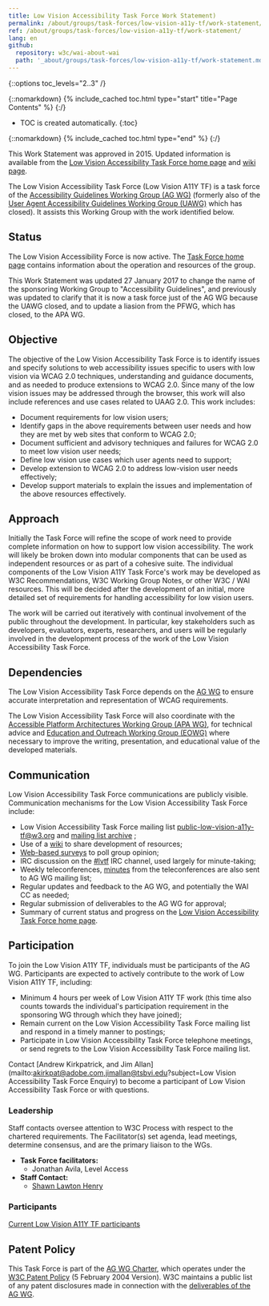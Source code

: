 ```yaml
---
title: Low Vision Accessibility Task Force Work Statement)
permalink: /about/groups/task-forces/low-vision-a11y-tf/work-statement/
ref: /about/groups/task-forces/low-vision-a11y-tf/work-statement/
lang: en
github:
  repository: w3c/wai-about-wai
  path: '_about/groups/task-forces/low-vision-a11y-tf/work-statement.md'
---
```


{::options toc_levels="2..3" /}

{::nomarkdown}
{% include_cached toc.html type="start" title="Page Contents" %}
{:/}

-   TOC is created automatically.
{:toc}

{::nomarkdown}
{% include_cached toc.html type="end" %}
{:/}

This Work Statement was approved in 2015. Updated information is available from the [Low Vision Accessibility Task Force home page](https://www.w3.org/WAI/GL/low-vision-a11y-tf/) and [wiki page](https://www.w3.org/WAI/GL/low-vision-a11y-tf/wiki/Main_Page).

The Low Vision Accessibility Task Force (Low Vision A11Y TF) is a task force of the [Accessibility Guidelines Working Group (AG WG)](/about/groups/agwg/) (formerly also of the [User Agent Accessibility Guidelines Working Group (UAWG)](https://www.w3.org/WAI/UA/) which has closed). It assists this Working Group with the work identified below.

## Status

The Low Vision Accessibility Force is now active. The [Task Force home page](https://www.w3.org/WAI/GL/task-forces/low-vision-a11y-tf/) contains information about the operation and resources of the group.

This Work Statement was updated 27 January 2017 to change the name of the sponsoring Working Group to "Accessibility Guidelines", and previously was updated to clarify that it is now a task force just of the AG WG because the UAWG closed, and to update a liasion from the PFWG, which has closed, to the APA WG.

## Objective

The objective of the Low Vision Accessibility Task Force is to identify issues and specify solutions to web accessibility issues specific to users with low vision via WCAG 2.0 techniques, understanding and guidance documents, and as needed to produce extensions to WCAG 2.0. Since many of the low vision issues may be addressed through the browser, this work will also include references and use cases related to UAAG 2.0. This work includes:

- Document requirements for low vision users;
- Identify gaps in the above requirements between user needs and how they are met by web sites that conform to WCAG 2.0;
- Document sufficient and advisory techniques and failures for WCAG 2.0 to meet low vision user needs;
- Define low vision use cases which user agents need to support;
- Develop extension to WCAG 2.0 to address low-vision user needs effectively;
- Develop support materials to explain the issues and implementation of the above resources effectively.

## Approach

Initially the Task Force will refine the scope of work need to provide complete information on how to support low vision accessibility. The work will likely be broken down into modular components that can be used as independent resources or as part of a cohesive suite. The individual components of the Low Vision A11Y Task Force's work may be developed as W3C Recommendations, W3C Working Group Notes, or other W3C / WAI resources. This will be decided after the development of an initial, more detailed set of requirements for handling accessibility for low vision users.

The work will be carried out iteratively with continual involvement of the public throughout the development. In particular, key stakeholders such as developers, evaluators, experts, researchers, and users will be regularly involved in the development process of the work of the Low Vision Accessibility Task Force.

## Dependencies

The Low Vision Accessibility Task Force depends on the [AG WG](https://www.w3.org/WAI/GL/) to ensure accurate interpretation and representation of WCAG requirements.

The Low Vision Accessibility Task Force will also coordinate with the [Accessible Platform Architectures Working Group (APA WG)](https://www.w3.org/WAI/APA/), for technical advice and [Education and Outreach Working Group (EOWG)](https://www.w3.org/WAI/EO/) where necessary to improve the writing, presentation, and educational value of the developed materials.

## Communication

Low Vision Accessibility Task Force communications are publicly visible. Communication mechanisms for the Low Vision Accessibility Task Force include:

- Low Vision Accessibility Task Force mailing list public-low-vision-a11y-tf@w3.org and [mailing list archive](http://lists.w3.org/Archives/Public/public-low-vision-a11y-tf/) ;
- Use of a [wiki](https://www.w3.org/WAI/GL/task-forces/low-vision-a11y-tf/wiki/) to share development of resources;
- [Web-based surveys](https://www.w3.org/2002/09/wbs/81151/) to poll group opinion;
- IRC discussion on the [#lvtf](irc://irc.w3.org/lvtf) IRC channel, used largely for minute-taking;
- Weekly teleconferences, [minutes](https://www.w3.org/WAI/GL/task-forces/low-vision-a11y-tf/minutes) from the teleconferences are also sent to AG WG mailing list;
- Regular updates and feedback to the AG WG, and potentially the WAI CC as needed;
- Regular submission of deliverables to the AG WG for approval;
- Summary of current status and progress on the [Low Vision Accessibility Task Force home page](https://www.w3.org/WAI/GL/task-forces/low-vision-a11y-tf/).

## Participation

To join the Low Vision A11Y TF, individuals must be participants of the AG WG. Participants are expected to actively contribute to the work of Low Vision A11Y TF, including:

- Minimum 4 hours per week of Low Vision A11Y TF work (this time also counts towards the individual's participation requirement in the sponsoring WG through which they have joined);
- Remain current on the Low Vision Accessibility Task Force mailing list and respond in a timely manner to postings;
- Participate in Low Vision Accessibility Task Force telephone meetings, or send regrets to the Low Vision Accessibility Task Force mailing list.

Contact [Andrew Kirkpatrick, and Jim Allan](mailto:akirkpat@adobe.com,jimallan@tsbvi.edu?subject=Low Vision Accessibility Task Force Enquiry) to become a participant of Low Vision Accessibility Task Force or with questions.

### Leadership

Staff contacts oversee attention to W3C Process with respect to the chartered requirements. The Facilitator(s) set agenda, lead meetings, determine consensus, and are the primary liaison to the WGs.

- **Task Force facilitators:**
  - Jonathan Avila, Level Access
- **Staff Contact:**
  - [Shawn Lawton Henry](https://www.w3.org/People/Shawn/)

### Participants

[Current Low Vision A11Y TF participants](https://www.w3.org/groups/tf/low-vision-a11y-tf/participants/)

## Patent Policy

This Task Force is part of the [AG WG Charter](https://www.w3.org/WAI/GL/charter), which operates under the [W3C Patent Policy](https://www.w3.org/Consortium/Patent-Policy-20040205/) (5 February 2004 Version). W3C maintains a public list of any patent disclosures made in connection with the [deliverables of the AG WG](https://www.w3.org/2004/01/pp-impl/35422/status).
